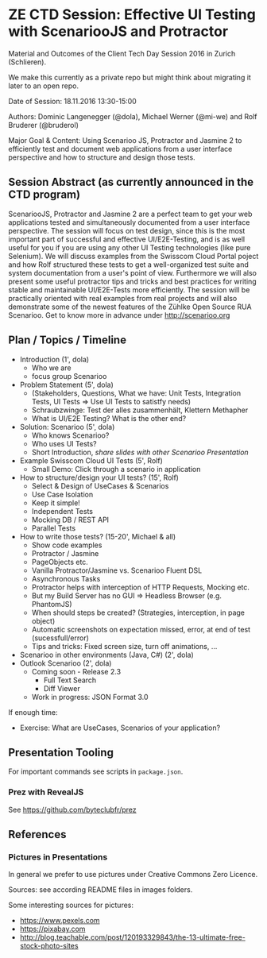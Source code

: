 # ZE CTD Session: Effective UI Testing with ScenariooJS and Protractor

Material and Outcomes of the Client Tech Day Session 2016 in Zurich (Schlieren).

We make this currently as a private repo but might think about migrating it later to an open repo.

Date of Session: 18.11.2016 13:30-15:00

Authors: Dominic Langenegger (@dola), Michael Werner (@mi-we) and Rolf Bruderer (@bruderol)

Major Goal & Content: Using Scenarioo JS, Protractor and Jasmine 2 to efficiently test and document web applications from a user interface perspective and how to structure and design those tests.

## Session Abstract (as currently announced in the CTD program)

ScenariooJS, Protractor and Jasmine 2 are a perfect team to get your web applications tested and simultaneously documented from a user interface perspective. The session will focus on test design, since this is the most 
important part of successful and effective UI/E2E-Testing, and is as well useful for you if you are using any other UI Testing technologies (like pure Selenium). We will discuss examples from the Swisscom Cloud Portal poject and how Rolf structured these tests to get a well-organized test suite and system documentation from a user's point of view. Furthermore we will also present some useful 
protractor tips and tricks and best practices for writing stable and maintainable UI/E2E-Tests 
more efficiently. The session will be practically oriented with real examples from real projects 
and will also demonstrate some of the newest features of the Zühlke Open Source RUA Scenarioo. 
Get to know more in advance under http://scenarioo.org

## Plan / Topics / Timeline

 - Introduction (1', dola)
     - Who we are
     - focus group Scenarioo
 - Problem Statement (5', dola)
   - (Stakeholders, Questions, What we have: Unit Tests, Integration Tests, UI Tests => Use UI Tests to satistfy needs)
   - Schraubzwinge: Test der alles zusammenhält, Klettern Methapher
   - What is UI/E2E Testing? What is the other end?
 - Solution: Scenarioo (5', dola)
   - Who knows Scenarioo?
   - Who uses UI Tests?
   - Short Introduction, _share slides with other Scenarioo Presentation_
 - Example Swisscom Cloud UI Tests (5', Rolf)
    - Small Demo: Click through a scenario in application
 - How to structure/design your UI tests? (15', Rolf)    
	- Select & Design of UseCases & Scenarios	
	- Use Case Isolation
	- Keep it simple!	
	- Independent Tests
	- Mocking DB / REST API
	- Parallel Tests
 - How to write those tests? (15-20', Michael & all)
   - Show code examples
   - Protractor / Jasmine
   - PageObjects etc.
   - Vanilla Protractor/Jasmine vs. Scenarioo Fluent DSL
   - Asynchronous Tasks
   - Protractor helps with interception of HTTP Requests, Mocking etc.
   - But my Build Server has no GUI => Headless Browser (e.g. PhantomJS)
   - When should steps be created? (Strategies, interception, in page object)
   - Automatic screenshots on expectation missed, error, at end of test (sucessfull/error)
   - Tips and tricks: Fixed screen size, turn off animations, ...
 - Scenarioo in other environments (Java, C#) (2', dola)
 - Outlook Scenarioo (2', dola)
    - Coming soon - Release 2.3
       - Full Text Search
       - Diff Viewer
	- Work in progress: JSON Format 3.0

If enough time:
 - Exercise: What are UseCases, Scenarios of your application?

 ## Presentation Tooling

 For important commands see scripts in `package.json`.

 ### Prez with RevealJS

 See https://github.com/byteclubfr/prez

## References

### Pictures in Presentations

In general we prefer to use pictures under Creative Commons Zero Licence.

Sources: see according README files in images folders.

Some interesting sources for pictures:

* https://www.pexels.com
* https://pixabay.com
* http://blog.teachable.com/post/120193329843/the-13-ultimate-free-stock-photo-sites